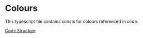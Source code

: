# Colours
This typescript file contains consts for colours referenced in code.

[Code Structure](../Structure.md)